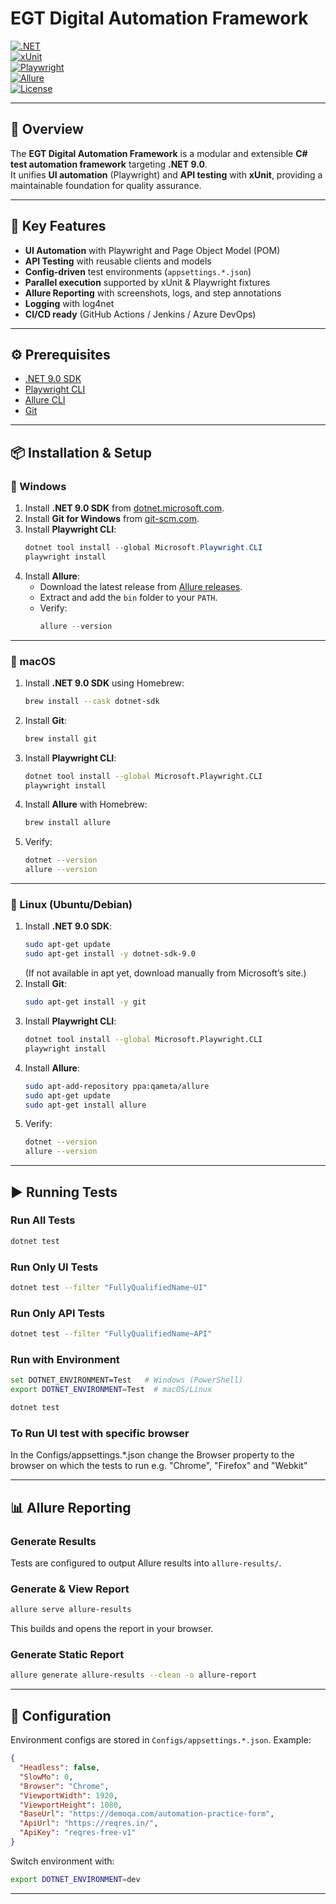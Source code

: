 # EGT Digital Automation Framework

[![.NET](https://img.shields.io/badge/.NET-9.0-purple.svg)](https://dotnet.microsoft.com/)  
[![xUnit](https://img.shields.io/badge/Test-xUnit-orange.svg)](https://xunit.net/)  
[![Playwright](https://img.shields.io/badge/UI-Playwright-green.svg)](https://playwright.dev/dotnet)  
[![Allure](https://img.shields.io/badge/Reports-Allure-blueviolet.svg)](https://docs.qameta.io/allure/)  
[![License](https://img.shields.io/badge/license-MIT-blue.svg)](LICENSE)

---

## 📖 Overview

The **EGT Digital Automation Framework** is a modular and extensible **C# test automation framework** targeting **.NET 9.0**.  
It unifies **UI automation** (Playwright) and **API testing** with **xUnit**, providing a maintainable foundation for quality assurance.

---

## 🚀 Key Features

- **UI Automation** with Playwright and Page Object Model (POM)  
- **API Testing** with reusable clients and models  
- **Config-driven** test environments (`appsettings.*.json`)  
- **Parallel execution** supported by xUnit & Playwright fixtures  
- **Allure Reporting** with screenshots, logs, and step annotations  
- **Logging** with log4net  
- **CI/CD ready** (GitHub Actions / Jenkins / Azure DevOps)

---

## ⚙️ Prerequisites

- [.NET 9.0 SDK](https://dotnet.microsoft.com/en-us/download)  
- [Playwright CLI](https://playwright.dev/dotnet/docs/intro)  
- [Allure CLI](https://docs.qameta.io/allure/#_installing_a_commandline)  
- [Git](https://git-scm.com/downloads)  

---

## 📦 Installation & Setup

### 🔹 Windows

1. Install **.NET 9.0 SDK** from [dotnet.microsoft.com](https://dotnet.microsoft.com/en-us/download).  
2. Install **Git for Windows** from [git-scm.com](https://git-scm.com/download/win).  
3. Install **Playwright CLI**:
   ```powershell
   dotnet tool install --global Microsoft.Playwright.CLI
   playwright install
   ```
4. Install **Allure**:
   - Download the latest release from [Allure releases](https://github.com/allure-framework/allure2/releases).  
   - Extract and add the `bin` folder to your `PATH`.  
   - Verify:
     ```powershell
     allure --version
     ```

---

### 🔹 macOS

1. Install **.NET 9.0 SDK** using Homebrew:
   ```bash
   brew install --cask dotnet-sdk
   ```
2. Install **Git**:
   ```bash
   brew install git
   ```
3. Install **Playwright CLI**:
   ```bash
   dotnet tool install --global Microsoft.Playwright.CLI
   playwright install
   ```
4. Install **Allure** with Homebrew:
   ```bash
   brew install allure
   ```
5. Verify:
   ```bash
   dotnet --version
   allure --version
   ```

---

### 🔹 Linux (Ubuntu/Debian)

1. Install **.NET 9.0 SDK**:
   ```bash
   sudo apt-get update
   sudo apt-get install -y dotnet-sdk-9.0
   ```
   (If not available in apt yet, download manually from Microsoft’s site.)
2. Install **Git**:
   ```bash
   sudo apt-get install -y git
   ```
3. Install **Playwright CLI**:
   ```bash
   dotnet tool install --global Microsoft.Playwright.CLI
   playwright install
   ```
4. Install **Allure**:
   ```bash
   sudo apt-add-repository ppa:qameta/allure
   sudo apt-get update
   sudo apt-get install allure
   ```
5. Verify:
   ```bash
   dotnet --version
   allure --version
   ```

---

## ▶️ Running Tests

### Run All Tests
```bash
dotnet test
```

### Run Only UI Tests
```bash
dotnet test --filter "FullyQualifiedName~UI"
```

### Run Only API Tests
```bash
dotnet test --filter "FullyQualifiedName~API"
```

### Run with Environment
```bash
set DOTNET_ENVIRONMENT=Test   # Windows (PowerShell)
export DOTNET_ENVIRONMENT=Test  # macOS/Linux

dotnet test
```
### To Run UI test with specific browser
In the Configs/appsettings.*.json change the Browser property to the browser on which the tests to run e.g. "Chrome", "Firefox" and "Webkit"

---

## 📊 Allure Reporting

### Generate Results
Tests are configured to output Allure results into `allure-results/`.

### Generate & View Report
```bash
allure serve allure-results
```

This builds and opens the report in your browser.

### Generate Static Report
```bash
allure generate allure-results --clean -o allure-report
```

---

## 🔧 Configuration

Environment configs are stored in `Configs/appsettings.*.json`. Example:

```json
{
  "Headless": false,
  "SlowMo": 0,
  "Browser": "Chrome",
  "ViewportWidth": 1920,
  "ViewportHeight": 1080,
  "BaseUrl": "https://demoqa.com/automation-practice-form",
  "ApiUrl": "https://reqres.in/",
  "ApiKey": "reqres-free-v1"
}
```

Switch environment with:

```bash
export DOTNET_ENVIRONMENT=dev
```

---

